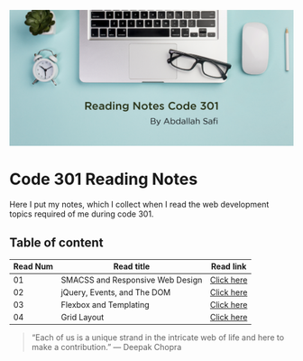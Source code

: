 ![notes](img/read301.png)

# Code 301 Reading Notes

Here I put my notes, which I collect when I read the web development topics required of me during code 301.

## Table of content

Read Num | Read title | Read link
------------ | ------------- | --------------
01 |  SMACSS and Responsive Web Design | [Click here](https://abdallahsafi.github.io/reading-notes-301/class-01)
02 |  jQuery, Events, and The DOM | [Click here](https://abdallahsafi.github.io/reading-notes-301/class-02)
03 |  Flexbox and Templating | [Click here](https://abdallahsafi.github.io/reading-notes-301/class-03)
04 |  Grid Layout | [Click here](https://abdallahsafi.github.io/reading-notes-301/class-04)







> “Each of us is a unique strand in the intricate web of life and here to make a contribution.”
> ― Deepak Chopra



